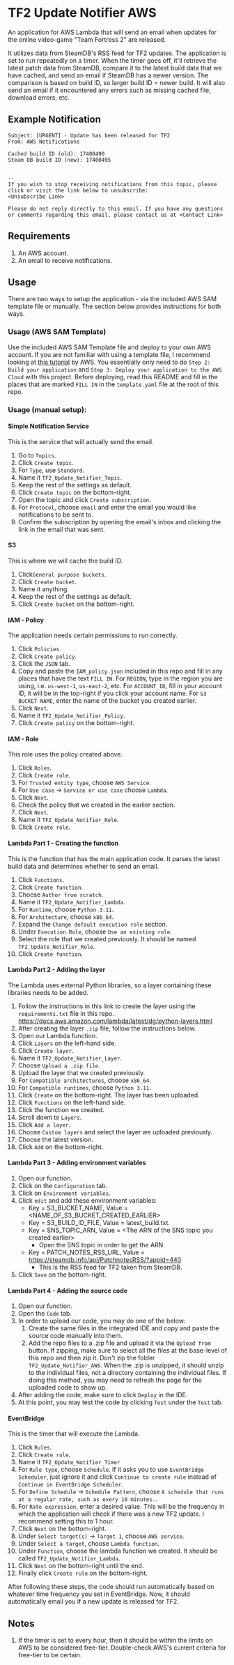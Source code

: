 # TF2 Update Notifier AWS
An application for AWS Lambda that will send an email when updates for the online video-game "Team Fortress 2" are released.

It utilizes data from SteamDB's RSS feed for TF2 updates. The application is set to run repeatedly on a timer. When the timer goes off, it'll retrieve the latest patch data from SteamDB, compare it to the latest build data that we have cached, and send an email if SteamDB has a newer version. The comparison is based on build ID, so larger build ID = newer build. It will also send an email if it encountered any errors such as missing cached file, download errors, etc.

## Example Notification
```
Subject: [URGENT] - Update has been released for TF2
From: AWS Notifications

Cached build ID (old): 17400490
Steam DB build ID (new): 17400495


--
If you wish to stop receiving notifications from this topic, please click or visit the link below to unsubscribe:
<Unsubscribe Link>

Please do not reply directly to this email. If you have any questions or comments regarding this email, please contact us at <Contact Link>
```

## Requirements
1. An AWS account.
2. An email to receive notifications.

## Usage
There are two ways to setup the application - via the included AWS SAM template file or manually. The section below provides instructions for both ways.

### Usage (AWS SAM Template)
Use the included AWS SAM Template file and deploy to your own AWS account. If you are not familiar with using a template file, I recommend looking at [this tutorial](https://docs.aws.amazon.com/serverless-application-model/latest/developerguide/serverless-getting-started-hello-world.html) by AWS. You essentially only need to do `Step 2: Build your application` and `Step 3: Deploy your application to the AWS Cloud` with this project. Before deploying, read this README and fill in the places that are marked `FILL IN` in the `template.yaml` file at the root of this repo.

### Usage (manual setup):
#### Simple Notification Service
This is the service that will actually send the email.
1. Go to `Topics`.
2. Click `Create topic`.
3. For ```Type```, use ```Standard```.
4. Name it `TF2_Update_Notifier_Topic`.
5. Keep the rest of the settings as default.
6. Click ```Create topic``` on the bottom-right.
7. Open the topic and click `Create subscription`.
8. For ```Protocol```, choose ```email``` and enter the email you would like notifications to be sent to.
9. Confirm the subscription by opening the email's inbox and clicking the link in the email that was sent.

#### S3
This is where we will cache the build ID.
1. Click```General purpose buckets```.
2. Click ```Create bucket```.
3. Name it anything.
4. Keep the rest of the settings as default.
5. Click ```Create bucket``` on the bottom-right.

#### IAM - Policy
The application needs certain permissions to run correctly.
1. Click `Policies`.
2. Click `Create policy`.
3. Click the `JSON` tab.
4. Copy and paste the `IAM_policy.json` included in this repo and fill in any places that have the text `FILL IN`. For `REGION`, type in the region you are using, i.e. `us-west-1`, `us-east-2`, etc. For `ACCOUNT_ID`, fill in your account ID, it will be in the top-right if you click your account name. For `S3 BUCKET NAME`, enter the name of the bucket you created earlier.
5. Click `Next`.
6. Name it `TF2_Update_Notifier_Policy`.
7. Click `Create policy` on the bottom-right.

#### IAM - Role
This role uses the policy created above.
1. Click `Roles`.
2. Click `Create role`.
3. For `Trusted entity type`, choose `AWS Service`.
4. For `Use case` -> `Service or use case` choose `Lambda`.
5. Click `Next`.
6. Check the policy that we created in the earlier section.
7. Click `Next`.
8. Name it `TF2_Update_Notifier_Role`.
9. Click `Create role`.

####  Lambda Part 1 - Creating the function
This is the function that has the main application code. It parses the latest build data and determines whether to send an email.
1. Click `Functions`.
2. Click `Create function`.
3. Choose `Author from scratch`.
4. Name it `TF2_Update_Notifier_Lambda`.
5. For `Runtime`, choose `Python 3.11`.
6. For `Architecture`, choose `x86_64`.
7. Expand the `Change default execution role` section.
8. Under `Execution Role`, choose `Use an existing role`.
9. Select the role that we created previously. It should be named `TF2_Update_Notifier_Role`.
10. Click `Create function`.

#### Lambda Part 2 - Adding the layer
The Lambda uses external Python libraries, so a layer containing these libraries needs to be added.
1. Follow the instructions in this link to create the layer using the `requirements.txt` file in this repo. https://docs.aws.amazon.com/lambda/latest/dg/python-layers.html
2. After creating the layer `.zip` file, follow the instructions below.
3. Open our Lambda function.
4. Click `Layers` on the left-hand side.
5. Click `Create layer`.
6. Name it `TF2_Update_Notifier_Layer`.
7. Choose `Upload a .zip file`.
8. Upload the layer that we created previously.
9. For `Compatible architectures`, choose `x86_64`.
10. For `Compatible runtimes`, choose `Python 3.11`.
11. Click `Create` on the bottom-right. The layer has been uploaded.
12. Click `Functions` on the left-hand side.
13. Click the function we created.
14. Scroll down to `Layers`.
15. Click `Add a layer`.
16. Choose `Custom layers` and select the layer we uploaded previously.
17. Choose the latest version.
18. Click `Add` on the bottom-right.

#### Lambda Part 3 - Adding environment variables
1. Open our function.
2. Click on the `Configuration` tab.
3. Click on `Environment variables`.
4. Click `edit` and add these environment variables:
   * Key = S3_BUCKET_NAME, Value = \<NAME_OF_S3_BUCKET_CREATED_EARLIER\>
   * Key = S3_BUILD_ID_FILE, Value = latest_build.txt.
   * Key = SNS_TOPIC_ARN, Value = \<The ARN of the SNS topic you created earlier\>
     * Open the SNS topic in order to get the ARN.
   * Key = PATCH_NOTES_RSS_URL, Value = https://steamdb.info/api/PatchnotesRSS/?appid=440
     * This is the RSS feed for TF2 taken from SteamDB.
5. Click `Save` on the bottom-right.

#### Lambda Part 4 - Adding the source code
1. Open our function.
2. Open the `Code` tab.
3. In order to upload our code, you may do one of the below:
   1. Create the same files in the integrated IDE and copy and paste the source code manually into them.
   2. Add the repo files to a .zip file and upload it via the `Upload from` button. If zipping, make sure to select all the files at the base-level of this repo and then zip it. Don't zip the folder `TF2_Update_Notifier_AWS`. When the .zip is unzipped, it should unzip to the individual files, not a directory containing the individual files. If doing this method, you may need to refresh the page for the uploaded code to show up.
4. After adding the code, make sure to click `Deploy` in the IDE.
5. At this point, you may test the code by clicking `Test` under the `Test` tab.

#### EventBridge
This is the timer that will execute the Lambda.
1. Click ```Rules```.
2. Click `Create rule`.
3. Name it `TF2_Update_Notifier_Timer`
4. For ```Rule type```, choose ```Schedule```. If it asks you to use ```EventBridge Scheduler```, just ignore it and click ```Continue to create rule``` instead of ```Continue in EventBridge Scheduler```.
5. For ```Define Schedule``` -> ```Schedule Pattern```, choose ```A schedule that runs at a regular rate, such as every 10 minutes.```.
6. For ```Rate expression```, enter a desired value. This will be the frequency in which the application will check if there was a new TF2 update. I recommend setting this to 1 hour.
7. Click `Next` on the bottom-right.
8. Under `Select target(s)` -> `Target 1`, choose `AWS service`.
9. Under `Select a target`, choose `Lambda function`.
10. Under `Function`, choose the lambda function we created. It should be called `TF2_Update_Notifier_Lambda`.
11. Click `Next` on the bottom-right until the end.
12. Finally click `Create rule` on the bottom-right.

After following these steps, the code should run automatically based on whatever time frequency you set in EventBridge. Now, it should automatically email you if a new update is released for TF2. 

## Notes
1. If the timer is set to every hour, then it should be within the limits on AWS to be considered free-tier. Double-check AWS's current criteria for free-tier to be certain.
